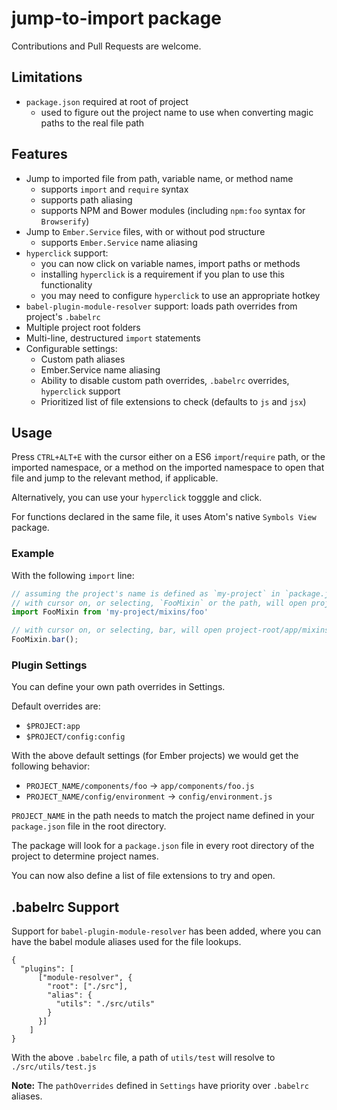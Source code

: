 # jump-to-import package

Contributions and Pull Requests are welcome.

## Limitations
- `package.json` required at root of project
  - used to figure out the project name to use when converting magic paths to the real file path

## Features
- Jump to imported file from path, variable name, or method name
  - supports `import` and `require` syntax
  - supports path aliasing
  - supports NPM and Bower modules (including `npm:foo` syntax for `Browserify`)
- Jump to `Ember.Service` files, with or without pod structure
  - supports `Ember.Service` name aliasing
- `hyperclick` support:
  - you can now click on variable names, import paths or methods
  - installing `hyperclick` is a requirement if you plan to use this functionality
  - you may need to configure `hyperclick` to use an appropriate hotkey
- `babel-plugin-module-resolver` support: loads path overrides from project's `.babelrc`
- Multiple project root folders
- Multi-line, destructured `import` statements
- Configurable settings:
  - Custom path aliases
  - Ember.Service name aliasing
  - Ability to disable custom path overrides, `.babelrc` overrides, `hyperclick` support
  - Prioritized list of file extensions to check (defaults to `js` and `jsx`)

## Usage
Press `CTRL+ALT+E` with the cursor either on a ES6 `import`/`require` path, or the imported namespace, or a method on the imported namespace to open that file and jump to the relevant method, if applicable.

Alternatively, you can use your `hyperclick` togggle and click.

For functions declared in the same file, it uses Atom's native `Symbols View` package.

### Example
With the following `import` line:

```javascript
// assuming the project's name is defined as `my-project` in `package.json`
// with cursor on, or selecting, `FooMixin` or the path, will open project-root/app/mixins/foo.js
import FooMixin from 'my-project/mixins/foo'

// with cursor on, or selecting, bar, will open project-root/app/mixins/foo.js and jump to the bar() method
FooMixin.bar();
```

### Plugin Settings

You can define your own path overrides in Settings.

Default overrides are:
- `$PROJECT:app`
- `$PROJECT/config:config`

With the above default settings (for Ember projects) we would get the following behavior:
- `PROJECT_NAME/components/foo` -> `app/components/foo.js`
- `PROJECT_NAME/config/environment` -> `config/environment.js`

`PROJECT_NAME` in the path needs to match the project name defined in your `package.json` file in the root directory.

The package will look for a `package.json` file in every root directory of the project to determine project names.

You can now also define a list of file extensions to try and open.

## .babelrc Support

Support for `babel-plugin-module-resolver` has been added, where you can have the babel module aliases used for the file lookups.

```
{
  "plugins": [
      ["module-resolver", {
        "root": ["./src"],
        "alias": {
          "utils": "./src/utils"
        }
      }]
    ]
}
```

With the above `.babelrc` file, a path of `utils/test` will resolve to `./src/utils/test.js`

**Note:** The `pathOverrides` defined in `Settings` have priority over `.babelrc` aliases.
